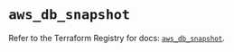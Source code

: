 # `aws_db_snapshot`

Refer to the Terraform Registry for docs: [`aws_db_snapshot`](https://registry.terraform.io/providers/hashicorp/aws/3.76.1/docs/resources/db_snapshot).
